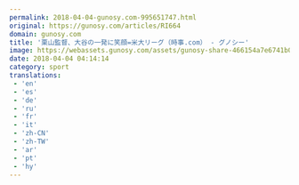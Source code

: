 ```yaml
---
permalink: 2018-04-04-gunosy.com-995651747.html
original: https://gunosy.com/articles/RI664
domain: gunosy.com
title: '栗山監督、大谷の一発に笑顔=米大リーグ（時事.com） - グノシー'
image: https://webassets.gunosy.com/assets/gunosy-share-466154a7e6741b0dbc8895ceff97e34818892a0e7dbc05d641d2606f8820dd35.jpg
date: 2018-04-04 04:14:14
category: sport
translations: 
 - 'en'
 - 'es'
 - 'de'
 - 'ru'
 - 'fr'
 - 'it'
 - 'zh-CN'
 - 'zh-TW'
 - 'ar'
 - 'pt'
 - 'hy'
---
```


